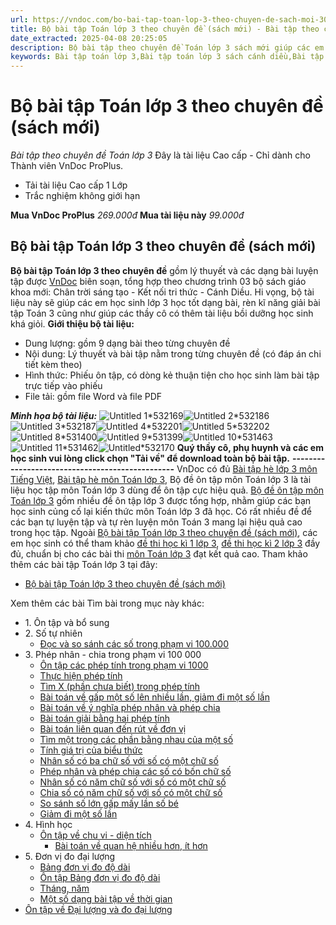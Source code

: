 ```yaml
---
url: https://vndoc.com/bo-bai-tap-toan-lop-3-theo-chuyen-de-sach-moi-309587
title: Bộ bài tập Toán lớp 3 theo chuyên đề (sách mới) - Bài tập theo chuyên đề Toán lớp 3 - VnDoc.com
date_extracted: 2025-04-08 20:25:05
description: Bộ bài tập theo chuyên đề Toán lớp 3 sách mới giúp các em học sinh ôn tập, tự luyện, nâng cao kiến thức về các dạng toán lớp 3, chuẩn bị cho các bài thi học kỳ.
keywords: Bài tập toán lớp 3,Bài tập toán lớp 3 sách cánh diều,Bài tập toán lớp 3 sách kết nối,Bài tập toán lớp 3 sách chân trời,Bài tập toán lớp 3 theo dạng,Bài tập lớp 3 môn toán theo các dạng,Bài tập toán lớp 3 theo chuyên đề
---
```


# Bộ bài tập Toán lớp 3 theo chuyên đề \(sách mới\)
_Bài tập theo chuyên đề Toán lớp 3_
Đây là tài liệu Cao cấp - Chỉ dành cho Thành viên VnDoc ProPlus.
  * Tải tài liệu Cao cấp 1 Lớp
  * Trắc nghiệm không giới hạn

**Mua VnDoc ProPlus** _269.000đ_ **Mua tài liệu này** _99.000đ_
## Bộ bài tập Toán lớp 3 theo chuyên đề \(sách mới\)
**Bộ bài tập Toán lớp 3 theo chuyên đề** gồm lý thuyết và các dạng bài luyện tập được [VnDoc](<https://vndoc.com/>) biên soạn, tổng hợp theo chương trình 03 bộ  sách giáo khoa mới: Chân trời sáng tạo - Kết nối tri thức - Cánh Diều. Hi vọng, bộ tài liệu này sẽ giúp các em học sinh lớp 3 học tốt dạng bài, rèn kĩ năng giải bài tập Toán 3 cũng như giúp các thầy cô có thêm tài liệu bồi dưỡng học sinh khá giỏi.
**Giới thiệu bộ tài liệu:**
  * Dung lượng: gồm 9 dạng bài theo từng chuyên đề
  * Nội dung: Lý thuyết và bài tập nằm trong từng chuyên đề \(có đáp án chi tiết kèm theo\)
  * Hình thức: Phiếu ôn tập, có dòng kẻ thuận tiện cho học sinh làm bài tập trực tiếp vào phiếu
  * File tải: gồm file Word và file PDF

_**Minh họa bộ tài liệu:**_
![Untitled 1*532169](https://i.vdoc.vn/data/image/2023/11/15/Untitled-1.png)![Untitled 2*532186](https://i.vdoc.vn/data/image/2023/11/15/Untitled-2.png)![Untitled 3*532187](https://i.vdoc.vn/data/image/2023/11/15/Untitled-3.png)![Untitled 4*532201](https://i.vdoc.vn/data/image/2023/11/15/Untitled-4.png)![Untitled 5*532202](https://i.vdoc.vn/data/image/2023/11/15/Untitled-5.png)![Untitled 8*531400](https://i.vdoc.vn/data/image/2023/11/14/Untitled-8.png)![Untitled 9*531399](https://i.vdoc.vn/data/image/2023/11/14/Untitled-9.png)![Untitled 10*531463](https://i.vdoc.vn/data/image/2023/11/14/Untitled-10.png)![Untitled 11*531462](https://i.vdoc.vn/data/image/2023/11/14/Untitled-11.png)![Untitled*532170](https://i.vdoc.vn/data/image/2023/11/15/Untitled.png)
**Quý thầy cô, phụ huynh và các em học sinh vui lòng click chọn "Tải về" để download toàn bộ bài tập.**
**\------------------------------------------------**
VnDoc có đủ [Bài tập hè lớp 3 môn Tiếng Việt](<https://vndoc.com/bo-de-on-tap-he-lop-3-len-lop-4-mon-tieng-viet-203002>), [Bài tập hè môn Toán lớp 3](<https://vndoc.com/bai-tap-on-he-mon-toan-lop-3-len-lop-4-95722>), Bộ đề ôn tập môn Toán lớp 3 là tài liệu học tập môn Toán lớp 3 dùng để ôn tập cực hiệu quả. [Bộ đề ôn tập môn Toán lớp 3](<https://vndoc.com/bo-de-on-tap-mon-toan-lop-3-96274>) gồm nhiều đề ôn tập lớp 3 được tổng hợp, nhằm giúp các bạn học sinh củng cố lại kiến thức môn Toán lớp 3 đã học. Có rất nhiều đề để các bạn tự luyện tập và tự rèn luyện môn Toán 3 mang lại hiệu quả cao trong học tập.
Ngoài [Bộ bài tập Toán lớp 3 theo chuyên đề \(sách mới\)](<https://vndoc.com/bo-bai-tap-toan-lop-3-theo-chuyen-de-sach-moi-309587>), các em học sinh có thể tham khảo [đề thi học kì 1 lớp 3](<https://vndoc.com/de-thi-hoc-ki-1-lop3>), [đề thi học kì 2 lớp 3](<https://vndoc.com/de-thi-hoc-ki-2-lop3>) đầy đủ, chuẩn bị cho các bài thi [môn Toán lớp 3](<https://vndoc.com/toan-lop3>) đạt kết quả cao. Tham khảo thêm các bài tập Toán lớp 3 tại đây:
  * [Bộ bài tập Toán lớp 3 theo chuyên đề \(sách mới\) ](<https://vndoc.com/bo-bai-tap-toan-lop-3-theo-chuyen-de-sach-moi-309587>)

Xem thêm các bài Tìm bài trong mục này khác:
  * 1\. Ôn tập và bổ sung
  * 2\. Số tự nhiên
    * [Đọc và so sánh các số trong phạm vi 100.000](</bai-tap-so-sanh-cac-so-trong-pham-vi-100000-199756>)
  * 3\. Phép nhân - chia trong phạm vi 100 000
    * [Ôn tập các phép tính trong phạm vi 1000](</bai-tap-toan-lop-3-on-tap-cac-phep-tinh-trong-pham-vi-1000-128647>)
    * [Thực hiện phép tính](</bai-tap-toan-lop-3-thuc-hien-phep-tinh-309577>)
    * [Tìm X \(phần chưa biết\) trong phép tính](</mot-so-bai-tap-ve-chuyen-de-tim-x-toan-lop-3-162863>)
    * [Bài toán về gấp một số lên nhiều lần, giảm đi một số lần](</bai-tap-toan-lop-3-gap-mot-so-len-nhieu-lan-hoac-giam-mot-so-lan-126328>)
    * [Bài toán về ý nghĩa phép nhân và phép chia](</bai-tap-toan-lop-3-cac-bai-toan-ve-y-nghia-phep-nhan-va-phep-chia-309435>)
    * [Bài toán giải bằng hai phép tính](</bai-tap-toan-lop-3-bai-toan-giai-bang-hai-phep-tinh-96945>)
    * [Bài toán liên quan đến rút về đơn vị](</bai-tap-toan-lop-3-cac-bai-toan-lien-quan-den-rut-ve-don-vi-309293>)
    * [Tìm một trong các phần bằng nhau của một số](</bai-tap-toan-lop-3-tim-mot-trong-cac-phan-bang-nhau-cua-mot-so-125952>)
    * [Tính giá trị của biểu thức](</bai-tap-toan-lop-3-tinh-gia-tri-cua-bieu-thuc-309468>)
    * [Nhân số có ba chữ số với số có một chữ số](</bai-tap-toan-lop-3-nhan-so-co-ba-chu-so-voi-so-co-mot-chu-so-204230>)
    * [Phép nhân và phép chia các số có bốn chữ số](</bai-tap-nang-cao-lop-3-on-tap-ve-phep-nhan-va-phep-chia-196823>)
    * [Nhân số có năm chữ số với số có một chữ số](</bai-tap-nhan-so-co-nam-chu-so-voi-so-co-mot-chu-so-199800>)
    * [Chia số có năm chữ số với số có một chữ số](</bai-tap-chia-so-co-nam-chu-so-cho-so-co-mot-chu-so-199807>)
    * [So sánh số lớn gấp mấy lần số bé](</bai-tap-toan-lop-3-so-sanh-so-lon-gap-may-lan-so-be-204232>)
    * [Giảm đi một số lần](</bai-tap-toan-lop-3-giam-di-mot-so-lan-204225>)
  * 4\. Hình học
    * [Ôn tập về chu vi - diện tích](</bai-tap-toan-lop-3-on-tap-ve-chu-vi-dien-tich-232749>)
      * [Bài toán về quan hệ nhiều hơn, ít hơn](</bai-tap-nang-cao-lop-3-bai-toan-ve-quan-he-nhieu-hon-it-hon-197326>)
  * 5\. Đơn vị đo đại lượng
    * [Bảng đơn vị đo độ dài](</bai-tap-toan-lop-3-bang-don-vi-do-do-dai-204228>)
    * [Ôn tập Bảng đơn vị đo độ dài](</bai-tap-toan-lop-3-bang-don-vi-do-do-dai-204228>)
    * [Tháng, năm](</bai-tap-nang-cao-toan-lop-3-thang-nam-199116>)
    * [Một số dạng bài tập về thời gian](</mot-so-dang-bai-tap-ve-thoi-gian-lop-3-126027>)
  * [Ôn tập về Đại lượng và đo đại lượng](</bai-tap-toan-lop-3-dai-luong-va-do-dai-luong-125636>)

